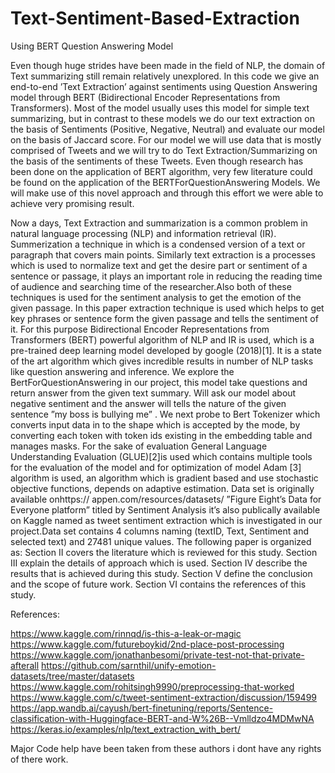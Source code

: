 # Text-Sentiment-Based-Extraction
Using BERT Question Answering Model
    
   Even though huge strides have been made in the field
of NLP, the domain of Text summarizing still remain relatively
unexplored. In this code we give an end-to-end ’Text Extraction’
against sentiments using Question Answering model through
BERT (Bidirectional Encoder Representations from Transformers).
Most of the model usually uses this model for simple text
summarizing, but in contrast to these models we do our text
extraction on the basis of Sentiments (Positive, Negative, Neutral)
and evaluate our model on the basis of Jaccard score. For our
model we will use data that is mostly comprised of Tweets and
we will try to do Text Extraction/Summarizing on the basis of the
sentiments of these Tweets. Even though research has been done
on the application of BERT algorithm, very few literature could
be found on the application of the BERTForQuestionAnswering
Models. We will make use of this novel approach and through
this effort we were able to achieve very promising result.

Now a days, Text Extraction and summarization is a
common problem in natural language processing (NLP) and
information retrieval (IR). Summerization a technique in
which is a condensed version of a text or paragraph that
covers main points. Similarly text extraction is a processes
which is used to normalize text and get the desire part or
sentiment of a sentence or passage, it plays an important role
in reducing the reading time of audience and searching time
of the researcher.Also both of these techniques is used for the
sentiment analysis to get the emotion of the given passage.
In this paper extraction technique is used which helps to get
key phrases or sentence form the given passage and tells the
sentiment of it.
For this purpose Bidirectional Encoder Representations
from Transformers (BERT) powerful algorithm of NLP and
IR is used, which is a pre-trained deep learning model
developed by google (2018)[1]. It is a state of the art
algorithm which gives incredible results in number of NLP
tasks like question answering and inference. We explore the
BertForQuestionAnswering in our project, this model take
questions and return answer from the given text summary.
Will ask our model about negative sentiment and the answer
will tells the nature of the given sentence ”my boss is bullying
me” .
We next probe to Bert Tokenizer which converts input data
in to the shape which is accepted by the mode, by converting
each token with token ids existing in the embedding table
and manages masks. For the sake of evaluation General
Language Understanding Evaluation (GLUE)[2]is used which
contains multiple tools for the evaluation of the model and
for optimization of model Adam [3] algorithm is used, an
algorithm which is gradient based and use stochastic objective
functions, depends on adaptive estimation.
Data set is originally available onhttps://
appen.com/resources/datasets/ ”Figure Eight’s Data for
Everyone platform” titled by Sentiment Analysis it’s also
publically available on Kaggle named as tweet sentiment
extraction which is investigated in our project.Data set
contains 4 columns naming (textID, Text, Sentiment and
selected text) and 27481 unique values.
The following paper is organized as: Section II covers the
literature which is reviewed for this study. Section III explain
the details of approach which is used. Section IV describe the
results that is achieved during this study. Section V define the
conclusion and the scope of future work. Section VI contains
the references of this study.


References:

https://www.kaggle.com/rinnqd/is-this-a-leak-or-magic
https://www.kaggle.com/futureboykid/2nd-place-post-processing
https://www.kaggle.com/jonathanbesomi/private-test-not-that-private-afterall
https://github.com/sarnthil/unify-emotion-datasets/tree/master/datasets
https://www.kaggle.com/rohitsingh9990/preprocessing-that-worked
https://www.kaggle.com/c/tweet-sentiment-extraction/discussion/159499
https://app.wandb.ai/cayush/bert-finetuning/reports/Sentence-classification-with-Huggingface-BERT-and-W%26B--Vmlldzo4MDMwNA
https://keras.io/examples/nlp/text_extraction_with_bert/

Major Code help have been taken from these authors i dont have any rights of there  work.
